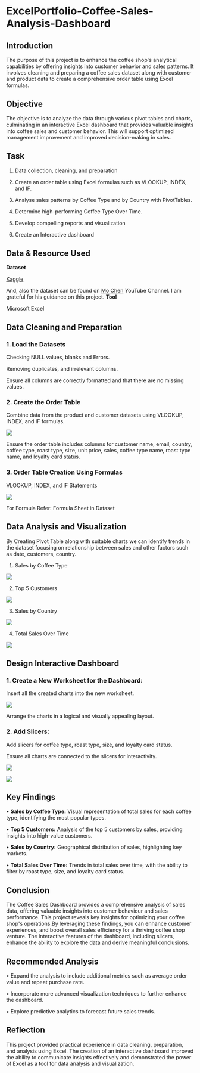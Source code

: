 # ExcelPortfolio-Coffee-Sales-Analysis-Dashboard
## Introduction
The purpose of this project is to enhance the coffee shop's analytical capabilities by offering insights into customer behavior and sales patterns. It involves cleaning and preparing a coffee sales dataset along with customer and product data to create a comprehensive order table using Excel formulas. 
## Objective
The objective is to analyze the data through various pivot tables and charts, culminating in an interactive Excel dashboard that provides valuable insights into coffee sales and customer behavior. This will support optimized management improvement and improved decision-making in sales.
## Task
1. Data collection, cleaning, and preparation
   
2. Create an order table using Excel formulas such as VLOOKUP, INDEX, and IF.
 
3. Analyse sales patterns by Coffee Type and by Country with PivotTables.
   
4. Determine high-performing Coffee Type Over Time.
 
5. Develop compelling reports and visualization
    
6. Create an Interactive dashboard
## Data & Resource Used
**Dataset**

[Kaggle](https://www.kaggle.com/datasets?fileType=csv)

And, also the dataset can be found on [Mo Chen](https://www.youtube.com/@mo-chen) YouTube Channel. I am grateful for his guidance on this project.
**Tool** 

Microsoft Excel
## Data Cleaning and Preparation
### 1. Load the Datasets
Checking NULL values, blanks and Errors.

Removing duplicates, and irrelevant columns.

Ensure all columns are correctly formatted and that there are no missing values.
### 2. Create the Order Table
Combine data from the product and customer datasets using VLOOKUP, INDEX, and IF formulas.

![](https://github.com/sangeetha-arumugam/ExcelPortfolio-Coffee-Sales-Analysis-Dashboard/blob/main/assets/images/Excel%20Formulas.png)

Ensure the order table includes columns for customer name, email, country, coffee type, roast type, size, unit price, sales, coffee type name, roast type name, and loyalty card status.
### 3. Order Table Creation Using Formulas
VLOOKUP, INDEX, and IF Statements

![](https://github.com/sangeetha-arumugam/ExcelPortfolio-Coffee-Sales-Analysis-Dashboard/blob/main/assets/images/Orders%20Table.png)

For Formula Refer: Formula Sheet in Dataset
## Data Analysis and Visualization
By Creating Pivot Table along with suitable charts we can identify trends in the dataset focusing on relationship between sales and other factors such as date, customers, country.

1. Sales by Coffee Type

![](https://github.com/sangeetha-arumugam/ExcelPortfolio-Coffee-Sales-Analysis-Dashboard/blob/main/assets/images/Sales%20by%20CoffeeType.png)
   
2. Top 5 Customers

![](https://github.com/sangeetha-arumugam/ExcelPortfolio-Coffee-Sales-Analysis-Dashboard/blob/main/assets/images/Top%205%20Customers.png)
 
3. Sales by Country

![](https://github.com/sangeetha-arumugam/ExcelPortfolio-Coffee-Sales-Analysis-Dashboard/blob/main/assets/images/Sales%20by%20Country.png)
 
4. Total Sales Over Time

![](https://github.com/sangeetha-arumugam/ExcelPortfolio-Coffee-Sales-Analysis-Dashboard/blob/main/assets/images/Total%20Sales%20Over%20Time.png)

## Design Interactive Dashboard 
### 1.	Create a New Worksheet for the Dashboard:
Insert all the created charts into the new worksheet.

![](https://github.com/sangeetha-arumugam/ExcelPortfolio-Coffee-Sales-Analysis-Dashboard/blob/main/assets/images/Coffee%20Dashboard%20Theme1.png)

Arrange the charts in a logical and visually appealing layout.
### 2.	Add Slicers:
Add slicers for coffee type, roast type, size, and loyalty card status.

Ensure all charts are connected to the slicers for interactivity.

![](https://github.com/sangeetha-arumugam/ExcelPortfolio-Coffee-Sales-Analysis-Dashboard/blob/main/assets/images/Coffee%20Dashboard%20Theme2.png)

![](https://github.com/sangeetha-arumugam/ExcelPortfolio-Coffee-Sales-Analysis-Dashboard/blob/main/assets/images/Coffee%20Dashboard%20Theme3.png)

## Key Findings
•	**Sales by Coffee Type:** Visual representation of total sales for each coffee type, identifying the most popular types.

•	**Top 5 Customers:** Analysis of the top 5 customers by sales, providing insights into high-value customers.

•	**Sales by Country:** Geographical distribution of sales, highlighting key markets.

•	**Total Sales Over Time:** Trends in total sales over time, with the ability to filter by roast type, size, and loyalty card status.
## Conclusion
The Coffee Sales Dashboard provides a comprehensive analysis of sales data, offering valuable insights into customer behaviour and sales performance. This project reveals key insights for optimizing your coffee shop's operations.By leveraging these findings, you can enhance customer experiences, and boost overall sales efficiency for a thriving coffee shop venture. The interactive features of the dashboard, including slicers, enhance the ability to explore the data and derive meaningful conclusions.
## Recommended Analysis
•	Expand the analysis to include additional metrics such as average order value and repeat purchase rate.

•	Incorporate more advanced visualization techniques to further enhance the dashboard.

•	Explore predictive analytics to forecast future sales trends.
## Reflection
This project provided practical experience in data cleaning, preparation, and analysis using Excel. The creation of an interactive dashboard improved the ability to communicate insights effectively and demonstrated the power of Excel as a tool for data analysis and visualization.







